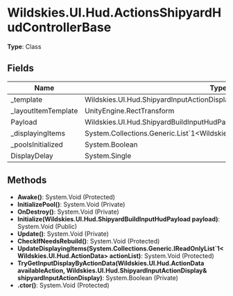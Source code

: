 ﻿# Wildskies.UI.Hud.ActionsShipyardHudControllerBase

**Type**: Class

## Fields

| Name | Type | Access |
|------|------|--------|
| _template | Wildskies.UI.Hud.ShipyardInputActionDisplay | Private |
| _layoutItemTemplate | UnityEngine.RectTransform | Private |
| Payload | Wildskies.UI.Hud.ShipyardBuildInputHudPayload | Protected |
| _displayingItems | System.Collections.Generic.List`1<Wildskies.UI.Hud.ShipyardInputActionDisplay> | Private |
| _poolsInitialized | System.Boolean | Private |
| DisplayDelay | System.Single | Private |

## Methods

- **Awake()**: System.Void (Protected)
- **InitializePool()**: System.Void (Private)
- **OnDestroy()**: System.Void (Private)
- **Initialize(Wildskies.UI.Hud.ShipyardBuildInputHudPayload payload)**: System.Void (Public)
- **Update()**: System.Void (Private)
- **CheckIfNeedsRebuild()**: System.Void (Protected)
- **UpdateDisplayingItems(System.Collections.Generic.IReadOnlyList`1<Wildskies.UI.Hud.ActionData> actionList)**: System.Void (Protected)
- **TryGetInputDisplayByActionData(Wildskies.UI.Hud.ActionData availableAction, Wildskies.UI.Hud.ShipyardInputActionDisplay& shipyardInputActionDisplay)**: System.Boolean (Private)
- **.ctor()**: System.Void (Protected)

